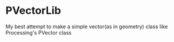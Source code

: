 # PVectorLib
My best attempt to make a simple vector(as in geometry) class like Processing's PVector class
